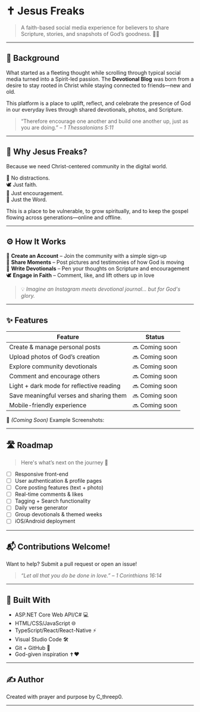 # ✝️ Jesus Freaks

> A faith-based social media experience for believers to share Scripture, stories, and snapshots of God’s goodness. 🌿📸

---

## 🌄 Background

What started as a fleeting thought while scrolling through typical social media turned into a Spirit-led passion. The **Devotional Blog** was born from a desire to stay rooted in Christ while staying connected to friends—new and old. 

This platform is a place to uplift, reflect, and celebrate the presence of God in our everyday lives through shared devotionals, photos, and Scripture.

> “Therefore encourage one another and build one another up, just as you are doing.” – *1 Thessalonians 5:11*

---


## 🙏 Why Jesus Freaks?

Because we need Christ-centered community in the digital world.

🛑 No distractions.  
🕊️ Just faith.  
💬 Just encouragement.  
📖 Just the Word.

This is a place to be vulnerable, to grow spiritually, and to keep the gospel flowing across generations—online and offline.

---

## ⚙️ How It Works


👤 **Create an Account** – Join the community with a simple sign-up  
📸 **Share Moments** – Post pictures and testimonies of how God is moving  
📖 **Write Devotionals** – Pen your thoughts on Scripture and encouragement  
🕊️ **Engage in Faith** – Comment, like, and lift others up in love  

> 💡 _Imagine an Instagram meets devotional journal… but for God's glory._

---

## ✨ Features

| Feature       | Status   |
|---------------|----------|
|Create & manage personal posts|🔜 Coming soon|
|Upload photos of God’s creation |🔜 Coming soon|
|Explore community devotionals|🔜 Coming soon|
|Comment and encourage others|🔜 Coming soon|
|Light + dark mode for reflective reading|🔜 Coming soon|
|Save meaningful verses and sharing them|🔜 Coming soon|
|Mobile-friendly experience|🔜 Coming soon|


📸 _(Coming Soon)_ Example Screenshots:

---


## 🛣️ Roadmap

> Here's what’s next on the journey 🌱

- [ ] Responsive front-end
- [ ] User authentication & profile pages
- [ ] Core posting features (text + photo)
- [ ] Real-time comments & likes
- [ ] Tagging + Search functionality
- [ ] Daily verse generator
- [ ] Group devotionals & themed weeks
- [ ] iOS/Android deployment

---

## 📬 Contributions Welcome!

Want to help? Submit a pull request or open an issue!

> *“Let all that you do be done in love.” – 1 Corinthians 16:14*

___
<!--

## 📲 Try out Jesus Freaks!

# Before going and interacting... 🫸

_Remember God's Mission_ : Provide an encoraging and safe enviornment for others. Use this platform for God's glory and not your own. ` 1 Corinthians 10:31 `

_Remember God's Word_ : When choosing to teach and guide others be sure to be spiritually alligned with God. ` Matthew 6:33`

_Check out this podcast episode_ -> [With The Perry's - How to be a Christian on Social Media](https://podcasts.apple.com/us/podcast/how-to-be-a-christian-on-social-media/id1458672189?i=1000708091399)


_Check out our webpage here ->_ [JesusFreaks.com](https://JesusFreaks.com) 🕸️

_Download the app ->_ [JesusFreaks App](https://JesusFreaks.com) 💥

---
-->

## 🙌 Built With

- ASP.NET Core Web API/C# 💻  
- HTML/CSS/JavaScript 🌐  
- TypeScript/React/React-Native ⚡️
- Visual Studio Code 🛠️  
- Git + GitHub 📁  
- God-given inspiration ✝️❤️

---

## ✍️ Author

Created with prayer and purpose by C_threep0.

---

